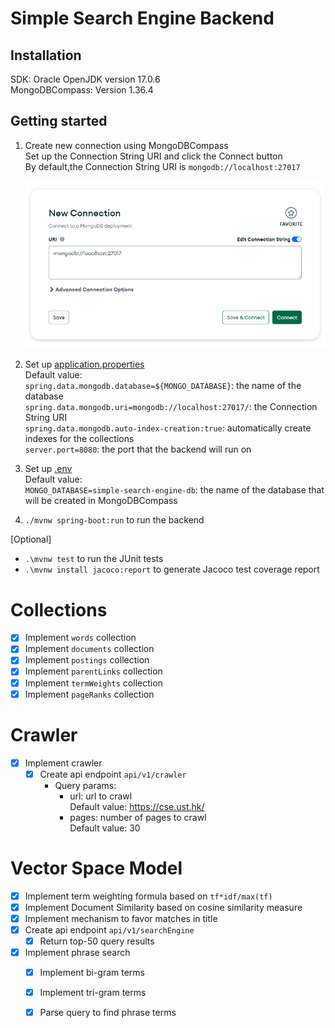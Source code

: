 # Simple Search Engine Backend

## Installation

SDK: Oracle OpenJDK version 17.0.6  
MongoDBCompass: Version 1.36.4

## Getting started

1. Create new connection using MongoDBCompass  
   Set up the Connection String URI and click the Connect button  
   By default,the Connection String URI is `mongodb://localhost:27017`

   ![MongoDBCompass new connection](imgs/MongoDBCompass.png)

2. Set up [application.properties](src/main/resources/application.properties)  
   Default value:  
   `spring.data.mongodb.database=${MONGO_DATABASE}`: the name of the database  
   `spring.data.mongodb.uri=mongodb://localhost:27017/`: the Connection String URI  
   `spring.data.mongodb.auto-index-creation:true`: automatically create indexes for the collections  
   `server.port=8080`: the port that the backend will run on

3. Set up [.env](src/main/resources/.env)  
   Default value:  
   `MONGO_DATABASE=simple-search-engine-db`: the name of the database that will be created in MongoDBCompass

4. `./mvnw spring-boot:run` to run the backend

[Optional]

- `.\mvnw test` to run the JUnit tests
- `.\mvnw install jacoco:report` to generate Jacoco test coverage report

# Collections

- [X] Implement `words` collection
- [X] Implement `documents` collection
- [X] Implement `postings` collection
- [X] Implement `parentLinks` collection
- [X] Implement `termWeights` collection
- [X] Implement `pageRanks` collection

# Crawler

- [X] Implement crawler
    - [X] Create api endpoint `api/v1/crawler`
        - Query params:
            - url: url to crawl  
              Default value: https://cse.ust.hk/
            - pages: number of pages to crawl  
              Default value: 30

# Vector Space Model

- [X] Implement term weighting formula based on `tf*idf/max(tf)`
- [X] Implement Document Similarity based on cosine similarity measure
- [X] Implement mechanism to favor matches in title
- [X] Create api endpoint `api/v1/searchEngine`
    - [X] Return top-50 query results
- [X] Implement phrase search
    - [X] Implement bi-gram terms
    - [X] Implement tri-gram terms
    - [X] Parse query to find phrase terms
 